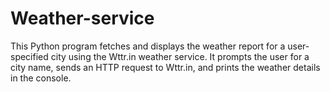 # Weather-service
This Python program fetches and displays the weather report for a user-specified city using the Wttr.in weather service. It prompts the user for a city name, sends an HTTP request to Wttr.in, and prints the weather details in the console.
